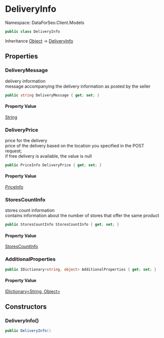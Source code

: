 # DeliveryInfo

Namespace: DataForSeo.Client.Models

```csharp
public class DeliveryInfo
```

Inheritance [Object](https://docs.microsoft.com/en-us/dotnet/api/system.object) → [DeliveryInfo](./dataforseo.client.models.deliveryinfo.md)

## Properties

### **DeliveryMessage**

delivery information
 <br>message accompanying the delivery information as posted by the seller

```csharp
public string DeliveryMessage { get; set; }
```

#### Property Value

[String](https://docs.microsoft.com/en-us/dotnet/api/system.string)<br>

### **DeliveryPrice**

price for the delivery
 <br>price of the delivery based on the location you specified in the POST request;
 <br>if free delivery is available, the value is null

```csharp
public PriceInfo DeliveryPrice { get; set; }
```

#### Property Value

[PriceInfo](./dataforseo.client.models.priceinfo.md)<br>

### **StoresCountInfo**

stores count information
 <br>contains information about the number of stores that offer the same product

```csharp
public StoresCountInfo StoresCountInfo { get; set; }
```

#### Property Value

[StoresCountInfo](./dataforseo.client.models.storescountinfo.md)<br>

### **AdditionalProperties**

```csharp
public IDictionary<string, object> AdditionalProperties { get; set; }
```

#### Property Value

[IDictionary&lt;String, Object&gt;](https://docs.microsoft.com/en-us/dotnet/api/system.collections.generic.idictionary-2)<br>

## Constructors

### **DeliveryInfo()**

```csharp
public DeliveryInfo()
```
